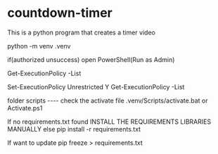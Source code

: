 # countdown-timer
 This is a python program that creates a timer video


python -m venv .venv

if(authorized unsuccess)
open PowerShell(Run as Admin)

Get-ExecutionPolicy -List

Set-ExecutionPolicy Unrestricted
Y
Get-ExecutionPolicy -List

folder scripts
	---- check the activate file
	.venv/Scripts/activate.bat or Activate.ps1

If no requirements.txt found
	INSTALL THE REQUIREMENTS LIBRARIES MANUALLY
else
	pip install -r requirements.txt

If want to update
	pip freeze > requirements.txt